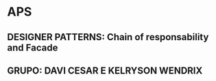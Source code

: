 # APS
## DESIGNER PATTERNS: Chain of responsability and Facade

## GRUPO: DAVI CESAR E KELRYSON WENDRIX
